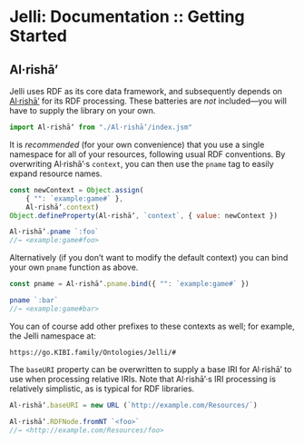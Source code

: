 #  Jelli: Documentation :: Getting Started  #

##  Al·rishāʼ  ##

Jelli uses RDF as its core data framework, and subsequently depends on [Al·rishāʼ](https://github.com/marrus-sh/Alrescha) for its RDF processing.
These batteries are *not* included—you will have to supply the library on your own.

```js
import Al·rishāʼ from "./Al·rishāʼ/index.jsm"
```

It is *recommended* (for your own convenience) that you use a single namespace for all of your resources, following usual RDF conventions.
By overwriting Al·rishāʼ·s `context`, you can then use the `pname` tag to easily expand resource names.

```js
const newContext = Object.assign(
    { "": `example:game#` },
    Al·rishāʼ.context)
Object.defineProperty(Al·rishāʼ, `context`, { value: newContext })

Al·rishāʼ.pname `:foo`
//→ <example:game#foo>
```

Alternatively (if you don’t want to modify the default context) you can bind your own `pname` function as above.

```js
const pname = Al·rishāʼ.pname.bind({ "": `example:game#` })

pname `:bar`
//→ <example:game#bar>
```

You can of course add other prefixes to these contexts as well; for example, the Jelli namespace at:

    https://go.KIBI.family/Ontologies/Jelli/#

The `baseURI` property can be overwritten to supply a base IRI for Al·rishāʼ to use when processing relative IRIs.
Note that Al·rishāʼ·s IRI processing is relatively simplistic, as is typical for RDF libraries.

```js
Al·rishāʼ.baseURI = new URL (`http://example.com/Resources/`)

Al·rishāʼ.RDFNode.fromNT `<foo>`
//→ <http://example.com/Resources/foo>
```
